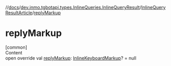 //[docs](../../../index.md)/[dev.inmo.tgbotapi.types.InlineQueries.InlineQueryResult](../index.md)/[InlineQueryResultArticle](index.md)/[replyMarkup](reply-markup.md)



# replyMarkup  
[common]  
Content  
open override val [replyMarkup](reply-markup.md): [InlineKeyboardMarkup](../../dev.inmo.tgbotapi.types.buttons/-inline-keyboard-markup/index.md)? = null  



